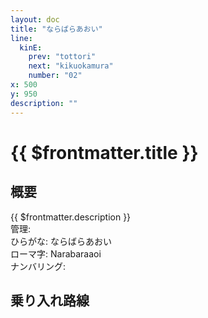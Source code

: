 ```yaml
---
layout: doc
title: "ならばらあおい"
line:
  kinE:
    prev: "tottori"
    next: "kikuokamura"
    number: "02"
x: 500
y: 950
description: ""
---
```


# {{ $frontmatter.title }} <ViewinMap />
<!-- ![駅の写真の説明](駅の写真のURL) -->

## 概要
{{ $frontmatter.description }}  
管理:   
ひらがな: ならばらあおい  
ローマ字: Narabaraaoi  
ナンバリング: <Numberling />

## 乗り入れ路線
<LineInfo />